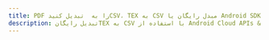 ---title: PDF را به  تبدیل کنیدCSV، TEX به CSV مبدل رایگان یا Android SDKdescription: تبدیل رایگانTEX به CSV با استفاده از Android Cloud APIs & SDK همچنین اسناد PDF را در Cloud ایجاد، ویرایش و رندر کنید.---